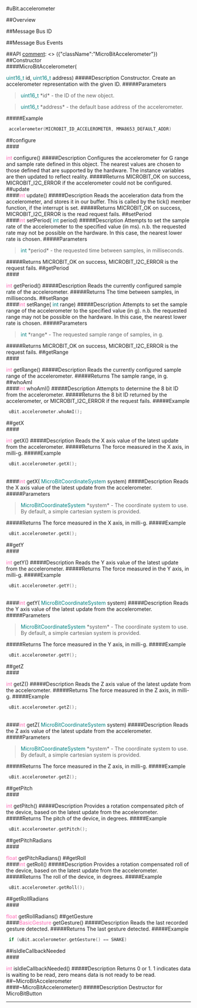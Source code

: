 #uBit.accelerometer

##Overview

##Message Bus ID

##Message Bus Events

##API
[comment]: <> ({"className":"MicroBitAccelerometer"})
##Constructor
<br/>
####MicroBitAccelerometer( <div style='color:#008080; display:inline-block'>uint16_t</div> id,  <div style='color:#008080; display:inline-block'>uint16_t</div> address)
#####Description
Constructor. Create an accelerometer representation with the given ID. 
#####Parameters

>  <div style='color:#008080; display:inline-block'>uint16_t</div> *id* - the ID of the new object. 

>  <div style='color:#008080; display:inline-block'>uint16_t</div> *address* - the default base address of the accelerometer.
#####Example
```c++
 accelerometer(MICROBIT_ID_ACCELEROMETER, MMA8653_DEFAULT_ADDR) 

```
##configure
<br/>
####<div style='color:#FF69B4; display:inline-block'>int</div> configure()
#####Description
Configures the accelerometer for G range and sample rate defined in this object. The nearest values are chosen to those defined that are supported by the hardware. The instance variables are then updated to reflect reality.
#####Returns
MICROBIT_OK on success, MICROBIT_I2C_ERROR if the accelerometer could not be configured.
##update
<br/>
####<div style='color:#FF69B4; display:inline-block'>int</div> update()
#####Description
Reads the acceleration data from the accelerometer, and stores it in our buffer. This is called by the tick() member function, if the interrupt is set.
#####Returns
MICROBIT_OK on success, MICROBIT_I2C_ERROR is the read request fails.
##setPeriod
<br/>
####<div style='color:#FF69B4; display:inline-block'>int</div> setPeriod( <div style='color:#008080; display:inline-block'>int</div> period)
#####Description
Attempts to set the sample rate of the accelerometer to the specified value (in ms). n.b. the requested rate may not be possible on the hardware. In this case, the nearest lower rate is chosen. 
#####Parameters

>  <div style='color:#008080; display:inline-block'>int</div> *period* - the requested time between samples, in milliseconds. 
#####Returns
MICROBIT_OK on success, MICROBIT_I2C_ERROR is the request fails. 
##getPeriod
<br/>
####<div style='color:#FF69B4; display:inline-block'>int</div> getPeriod()
#####Description
Reads the currently configured sample rate of the accelerometer. 
#####Returns
The time between samples, in milliseconds. 
##setRange
<br/>
####<div style='color:#FF69B4; display:inline-block'>int</div> setRange( <div style='color:#008080; display:inline-block'>int</div> range)
#####Description
Attempts to set the sample range of the accelerometer to the specified value (in g). n.b. the requested range may not be possible on the hardware. In this case, the nearest lower rate is chosen. 
#####Parameters

>  <div style='color:#008080; display:inline-block'>int</div> *range* - The requested sample range of samples, in g. 
#####Returns
MICROBIT_OK on success, MICROBIT_I2C_ERROR is the request fails. 
##getRange
<br/>
####<div style='color:#FF69B4; display:inline-block'>int</div> getRange()
#####Description
Reads the currently configured sample range of the accelerometer. 
#####Returns
The sample range, in g. 
##whoAmI
<br/>
####<div style='color:#FF69B4; display:inline-block'>int</div> whoAmI()
#####Description
Attempts to determine the 8 bit ID from the accelerometer. 
#####Returns
the 8 bit ID returned by the accelerometer, or MICROBIT_I2C_ERROR if the request fails.
#####Example
```c++
 uBit.accelerometer.whoAmI(); 

```
##getX
<br/>
####<div style='color:#FF69B4; display:inline-block'>int</div> getX()
#####Description
Reads the X axis value of the latest update from the accelerometer. 
#####Returns
The force measured in the X axis, in milli-g.
#####Example
```c++
 uBit.accelerometer.getX(); 

```
<br/>
####<div style='color:#FF69B4; display:inline-block'>int</div> getX( <div style='color:#008080; display:inline-block'>MicroBitCoordinateSystem</div> system)
#####Description
Reads the X axis value of the latest update from the accelerometer. 
#####Parameters

>  <div style='color:#008080; display:inline-block'>MicroBitCoordinateSystem</div> *system* - The coordinate system to use. By default, a simple cartesian system is provided. 
#####Returns
The force measured in the X axis, in milli-g.
#####Example
```c++
 uBit.accelerometer.getX(); 

```
##getY
<br/>
####<div style='color:#FF69B4; display:inline-block'>int</div> getY()
#####Description
Reads the Y axis value of the latest update from the accelerometer. 
#####Returns
The force measured in the Y axis, in milli-g.
#####Example
```c++
 uBit.accelerometer.getY(); 

```
<br/>
####<div style='color:#FF69B4; display:inline-block'>int</div> getY( <div style='color:#008080; display:inline-block'>MicroBitCoordinateSystem</div> system)
#####Description
Reads the Y axis value of the latest update from the accelerometer. 
#####Parameters

>  <div style='color:#008080; display:inline-block'>MicroBitCoordinateSystem</div> *system* - The coordinate system to use. By default, a simple cartesian system is provided. 
#####Returns
The force measured in the Y axis, in milli-g.
#####Example
```c++
 uBit.accelerometer.getY(); 

```
##getZ
<br/>
####<div style='color:#FF69B4; display:inline-block'>int</div> getZ()
#####Description
Reads the Z axis value of the latest update from the accelerometer. 
#####Returns
The force measured in the Z axis, in milli-g.
#####Example
```c++
 uBit.accelerometer.getZ(); 

```
<br/>
####<div style='color:#FF69B4; display:inline-block'>int</div> getZ( <div style='color:#008080; display:inline-block'>MicroBitCoordinateSystem</div> system)
#####Description
Reads the Z axis value of the latest update from the accelerometer. 
#####Parameters

>  <div style='color:#008080; display:inline-block'>MicroBitCoordinateSystem</div> *system* - The coordinate system to use. By default, a simple cartesian system is provided. 
#####Returns
The force measured in the Z axis, in milli-g.
#####Example
```c++
 uBit.accelerometer.getZ(); 

```
##getPitch
<br/>
####<div style='color:#FF69B4; display:inline-block'>int</div> getPitch()
#####Description
Provides a rotation compensated pitch of the device, based on the latest update from the accelerometer. 
#####Returns
The pitch of the device, in degrees.
#####Example
```c++
 uBit.accelerometer.getPitch(); 

```
##getPitchRadians
<br/>
####<div style='color:#FF69B4; display:inline-block'>float</div> getPitchRadians()
##getRoll
<br/>
####<div style='color:#FF69B4; display:inline-block'>int</div> getRoll()
#####Description
Provides a rotation compensated roll of the device, based on the latest update from the accelerometer. 
#####Returns
The roll of the device, in degrees.
#####Example
```c++
 uBit.accelerometer.getRoll(); 

```
##getRollRadians
<br/>
####<div style='color:#FF69B4; display:inline-block'>float</div> getRollRadians()
##getGesture
<br/>
####<div style='color:#FF69B4; display:inline-block'>BasicGesture</div> getGesture()
#####Description
Reads the last recorded gesture detected. 
#####Returns
The last gesture detected.
#####Example
```c++
 if (uBit.accelerometer.getGesture() == SHAKE) 

```
##isIdleCallbackNeeded
<br/>
####<div style='color:#FF69B4; display:inline-block'>int</div> isIdleCallbackNeeded()
#####Description
Returns 0 or 1. 1 indicates data is waiting to be read, zero means data is not ready to be read. 
##~MicroBitAccelerometer
<br/>
####~MicroBitAccelerometer()
#####Description
Destructor for  MicroBitButton
____
[comment]: <> ({"end":"MicroBitAccelerometer"})
